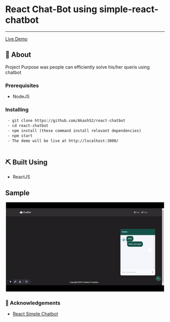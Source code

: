 # React Chat-Bot using simple-react-chatbot
---

[Live Demo](https://rmcchatbott.netlify.app/)

## 🧐 About <a name = "about"></a>

Project Purpose was people can efficiently solve his/her queris using chatbot

### Prerequisites

- NodeJS


### Installing

```
 - git clone https://github.com/Akash52/react-chatbot
 - cd react-chatbot
 - npm install (these command install relevant dependencies)
 - npm start 
 - The demo will be live at http://localhost:3000/
 
```


## ⛏️ Built Using <a name = "built_using"></a>

- ReactJS

## Sample

<p align="center">
<img src="https://github.com/Akash52/react-chatbot/blob/master/public/images/sample.gif?raw=true" width="500 height="500"/>
</p>



### 🎉 Acknowledgements <a name = "acknowledgement"></a>
- [React Simple Chatbot](https://github.com/LucasBassetti/react-simple-chatbot) 





